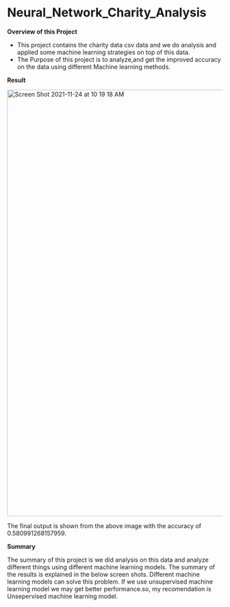 # Neural_Network_Charity_Analysis

**Overview of this Project**
- This project contains the charity data csv data and we do analysis and applied some machine learning strategies on top of this data.
- The Purpose of this project is to analyze,and get the improved accuracy on the data using different Machine learning methods.

**Result**

<img width="995" alt="Screen Shot 2021-11-24 at 10 19 18 AM" src="https://user-images.githubusercontent.com/85666764/143293568-a9b6ada0-f59b-4dc0-8c9a-d379f6a73d9b.png">


The final output is shown from the above image with the accuracy of 0.580991268157959.

**Summary**

The summary of this project is we did analysis on this data and analyze different things using different machine learning models. The summary of the results is explained in the below screen shots. Different machine learning models can solve this problem. If we use unsupervised machine learning model we may get better performance.so, my recomendation is Unsepervised machine learning model.
